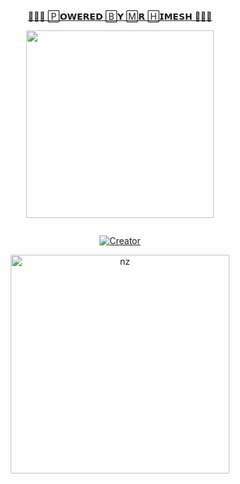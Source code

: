 <p align="center"> 
<u>👩‍🔬💙 🄿𝗢𝗪𝗘𝗥𝗘𝗗 🄱𝗬 🄼𝗥 🄷𝗜𝗠𝗘𝗦𝗛 💙👩‍🔬</u>
</p>
<p align="center">
<img src="https://telegra.ph/file/2714f0a298d6138263be0.jpg" width="300" height="300"/>
</p>
<p align="center">
  <a href="#"><img src="http://readme-typing-svg.herokuapp.com?color=d1fa02&center=true&vCenter=true&multiline=false&lines=🄰𝗘𝗡𝗚𝗘𝗟+🅀𝗨𝗘𝗘𝗡+🅆𝗛𝗔𝗧𝗦𝗔𝗣𝗣+🄱𝗢𝗧" alt="">
</p>
<p align="center">
<a href="#"><img title="Creator" src="https://img.shields.io/badge/Creator-🄼𝗥,🄷𝗜𝗠𝗘𝗦𝗛-red.svg?style=for-the-badge&logo=github"></a>
</p>

<p align="center">

<img src="https://telegra.ph/file/d990615ab0e01445b02e8.mp4" alt="nz" width="350"/>

</p>
